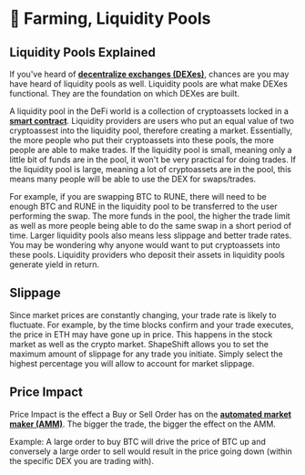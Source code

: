 # 🚜 Farming, Liquidity Pools

## Liquidity Pools Explained

If you've heard of [**decentralize exchanges (DEXes)**](https://cointelegraph.com/defi-101/what-are-decentralized-exchanges-and-how-do-dexs-work), chances are you may have heard of liquidity pools as well. Liquidity pools are what make DEXes functional. They are the foundation on which DEXes are built.&#x20;

A liquidity pool in the DeFi world is a collection of cryptoassets locked in a [**smart contract**](https://ethereum.org/en/developers/docs/smart-contracts/). Liquidity providers are users who put an equal value of two cryptoassest into the liquidity pool, therefore creating a market. Essentially, the more people who put their cryptoassets into these pools, the more people are able to make trades. If the liquidity pool is small, meaning only a little bit of funds are in the pool, it won't be very practical for doing trades. If the liquidity pool is large, meaning a lot of cryptoassets are in the pool, this means many people will be able to use the DEX for swaps/trades.

For example, if you are swapping BTC to RUNE, there will need to be enough BTC and RUNE in the liquidity pool to be transferred to the user performing the swap. The more funds in the pool, the higher the trade limit as well as more people being able to do the same swap in a short period of time. Larger liquidity pools also means less slippage and better trade rates. You may be wondering why anyone would want to put cryptoassets into these pools. Liquidity providers who deposit their assets in liquidity pools generate yield in return.&#x20;

## Slippage

Since market prices are constantly changing, your trade rate is likely to fluctuate. For example, by the time blocks confirm and your trade executes, the price in ETH may have gone up in price. This happens in the stock market as well as the crypto market. ShapeShift allows you to set the maximum amount of slippage for any trade you initiate. Simply select the highest percentage you will allow to account for market slippage.

## Price Impact

Price Impact is the effect a Buy or Sell Order has on the [**automated market maker (AMM)**](https://academy.binance.com/en/articles/what-is-an-automated-market-maker-amm). The bigger the trade, the bigger the effect on the AMM.

Example: A large order to buy BTC will drive the price of BTC up and conversely a large order to sell would result in the price going down (within the specific DEX you are trading with).&#x20;
